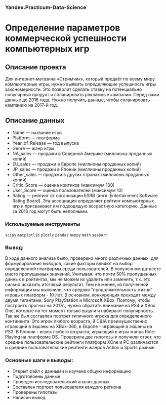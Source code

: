 ### Yandex.Practicum-Data-Science
# Определение параметров коммерческой успешности компьютерных игр
## Описание проекта
Для интернет-магазина «Стримчик», который продаёт по всему миру компьютерные игры, нужно выявить определяющие успешность игры закономерности. Это позволит сделать ставку на потенциально популярный продукт и спланировать рекламные кампании.
Перед нами данные до 2016 года. Нужно получить данные, чтобы спланировать кампанию на 2017-й год.  

## Описание данных
- Name — название игры
- Platform — платформа
- Year_of_Release — год выпуска
- Genre — жанр игры
- NA_sales — продажи в Северной Америке (миллионы проданных копий)
- EU_sales — продажи в Европе (миллионы проданных копий)
- JP_sales — продажи в Японии (миллионы проданных копий)
- Other_sales — продажи в других странах (миллионы проданных копий)
- Critic_Score — оценка критиков (максимум 100)
- User_Score — оценка пользователей (максимум 10)
- Rating — рейтинг от организации ESRB (англ. Entertainment Software Rating Board). Эта ассоциация определяет рейтинг компьютерных игр и присваивает им подходящую возрастную категорию.
Данные за 2016 год могут быть неполными.
### Используемые инструменты

`scipy` `matplotlib` `plotly` `pandas` `numpy` `math` `seaborn`

### Вывод:

В ходе данного анализа было, проверено много различных данных, для формулирования выводов, какие факторы влияют на выбор определенной платформы среди пользователей. В полученном датасете много пропущенных значений. Учитывая. что почти 50% пропущенных данных в рейтингах, мы не можем их удалить или заменить, т.к. это сильно исказить итоговый результат. Тем не менее, из полученной информации мы выяснили, что средняя "продолжительность жизни" игровых платформ - 10 лет. В основном, конкуренция проходит между двумя гигантами: Sony PlayStation и Microsoft XBox. Поэтому, чтобы построить прогноз на 2017г., нужно обратить внимание на PS4 и XBox One, которые на тот момент только вышли и набирают популярность. Так же был составлен портрет типичного игрока для определенного континента. Это игрок любого возраста, В США преимущественно играющий в экшэны на XBox-360, в Европе - играющий в экшэны на PS2. В Японии - игрок любого возраста, играющий в игры жанра Role-Playing на платформе DS. Проверили две гипотезы и получили ответ, что средние пользовательские рейтинги платформ XOne и PC различаются и средние пользовательские рейтинги жанров Action и Sports разные.

### Основные шаги и выводы:
* Открыт файл с данными и изучена общую информацию
* Подготовоены данные
* Проведен исследовательский анализ данных
* Составлен портрет пользователя каждого региона
* Проверены гипотезы
* Написан вывод
